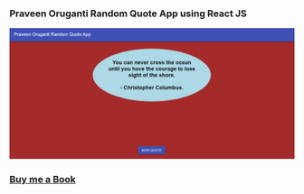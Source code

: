 ### Praveen Oruganti Random Quote App using React JS

![screenshot of the app](https://raw.githubusercontent.com/praveenoruganti/praveenoruganti-reactjs/master/0_Projects/praveenoruganti-random-quote-app/src/images/screenshot.PNG "Random Quote App")

### [Buy me a Book](https://www.buymeacoffee.com/praveenoruganti)